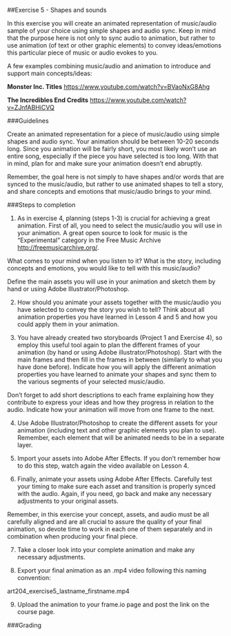 ##Exercise 5 - Shapes and sounds

In this exercise you will create an animated representation of music/audio sample of your choice using simple shapes and audio sync. Keep in mind that the purpose here is not only to sync audio to animation, but rather to use animation (of text or other graphic elements) to convey ideas/emotions this particular piece of music or audio evokes to you. 

A few examples combining music/audio and animation to introduce and support main concepts/ideas:

**Monster Inc. Titles**
https://www.youtube.com/watch?v=BVaoNxG8Ahg

**The Incredibles End Credits**
https://www.youtube.com/watch?v=ZJnfABHiCVQ


###Guidelines

Create an animated representation for a piece of music/audio using simple shapes and audio sync. Your animation should be between 10-20 seconds long. Since you animation will be fairly short, you most likely won’t use an entire song, especially if the piece you have selected is too long. With that in mind, plan for and make sure your animation doesn’t end abruptly. 

Remember, the goal here is not simply to have shapes and/or words that are synced to the music/audio, but rather to use animated shapes to tell a story, and share concepts and emotions that music/audio brings to your mind.

###Steps to completion

1. As in exercise 4, planning (steps 1-3) is crucial for achieving a great animation. First of all, you need to select the music/audio you will use in your animation. A great open source to look for music is the “Experimental” category in the Free Music Archive http://freemusicarchive.org/. 

 What comes to your mind when you listen to it? What is the story, including concepts and emotions, you would like to tell with this music/audio? 

 Define the main assets you will use in your animation and sketch them by hand or using Adobe Illustrator/Photoshop. 

2. How should you animate your assets together with the music/audio you have selected to convey the story you wish to tell? Think about all animation properties you have learned in Lesson 4 and 5 and how you could apply them in your animation.

3. You have already created two storyboards (Project 1 and Exercise 4), so employ this useful tool again to plan the different frames of your animation (by hand or using Adobe illustrator/Photoshop). Start with the main frames and then fill in the frames in between (similarly to what you have done before). Indicate how you will apply the different animation properties you have learned to animate your shapes and sync them to the various segments of your selected music/audio. 

 Don’t forget to add short descriptions to each frame explaining how they contribute to express your ideas and how they progress in relation to the audio. Indicate how your animation will move from one frame to the next.

4. Use Adobe Illustrator/Photoshop to create the different assets for your animation (including text and other graphic elements you plan to use). Remember, each element that will be animated needs to be in a separate layer.

5. Import your assets into Adobe After Effects. If you don’t remember how to do this step, watch again the video available on Lesson 4.

6. Finally, animate your assets using Adobe After Effects. Carefully test your timing to make sure each asset and transition is properly synced with the audio. Again, if you need, go back and make any necessary adjustments to your original assets.

 Remember, in this exercise your concept, assets, and audio must be all carefully aligned and are all crucial to assure the quality of your final animation, so devote time to work in each one of them separately and in combination when producing your final piece.

7. Take a closer look into your complete animation and make any necessary adjustments.

8. Export your final animation as an .mp4 video following this naming convention:

 art204_exercise5_lastname_firstname.mp4

9. Upload the animation to your frame.io page and post the link on the course page.

###Grading
